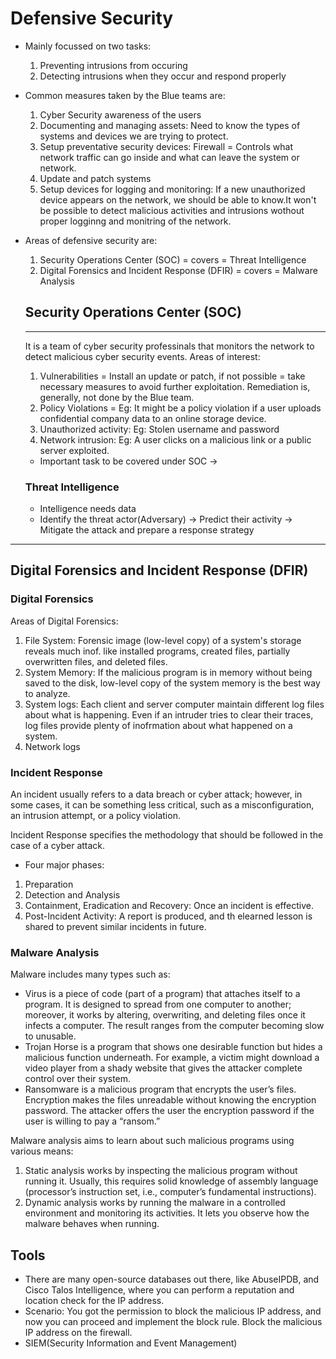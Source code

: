 # Defensive Security

* Mainly focussed on two tasks:
  1. Preventing intrusions from occuring
  2. Detecting intrusions when they occur and respond properly

* Common measures taken by the Blue teams are: 
  1. Cyber Security awareness of the users
  2. Documenting and managing assets: Need to know the types of systems and devices we are trying to protect.
  3. Setup preventative security devices: Firewall = Controls what network traffic can go inside and what can leave the system or network.
  4. Update and patch systems
  5. Setup devices for logging and monitoring: If a new unauthorized device appears on the network, we should be able to know.It won't be possible to detect malicious activities and intrusions wothout proper logginng and monitring of the network.

* Areas of defensive security are:
  1. Security Operations Center (SOC) = covers = Threat Intelligence
  2. Digital Forensics and Incident Response (DFIR) = covers = Malware Analysis
 

  ## Security Operations Center (SOC)
  ***
  It is a team of cyber security professinals that monitors the network to detect malicious cyber security events.
  Areas of interest:
  1. Vulnerabilities = Install an update or patch, if not possible = take necessary measures to avoid further exploitation. Remediation is, generally, not done by the Blue team.
  2. Policy Violations = Eg: It might be a policy violation if a user uploads confidential company data to an online storage device.
  3. Unauthorized activity: Eg: Stolen username and password
  4. Network intrusion: Eg: A user clicks on a malicious link or a public server exploited.

  * Important task to be covered under SOC ->
  ### Threat Intelligence
  * Intelligence needs data
  * Identify the threat actor(Adversary) -> Predict their activity -> Mitigate the attack and prepare a response strategy
 ***
 ## Digital Forensics and Incident Response (DFIR)

 ### Digital Forensics
 Areas of Digital Forensics:
 1. File System: Forensic image (low-level copy) of a system's storage reveals much inof. like installed programs, created files, partially overwritten files, and deleted files.
 2. System Memory: If the malicious program is in memory without being saved to the disk, low-level copy of the system memory is the best way to analyze.
 3. System logs: Each client and server computer maintain different log files about what is happening. Even if an intruder tries to clear their traces, log files provide plenty of inofrmation about what happened on a system.
 4. Network logs

 ### Incident Response
 An incident usually refers to a data breach or cyber attack; however, in some cases, it can be something less critical, such as a misconfiguration, an intrusion attempt, or a policy violation.
 
 Incident Response specifies the methodology that should be followed in the case of a cyber attack.

 * Four major phases:
  1. Preparation
  2. Detection and Analysis
  3. Containment, Eradication and Recovery: Once an incident is effective.
  4. Post-Incident Activity: A report is produced, and th elearned lesson is shared to prevent similar incidents in future.

  ### Malware Analysis
  Malware includes many types such as:
 * Virus is a piece of code (part of a program) that attaches itself to a program. It is designed to spread from one computer to another; moreover, it works by altering, overwriting, and deleting files once it infects a computer. The result ranges from the computer becoming slow to unusable.
 * Trojan Horse is a program that shows one desirable function but hides a malicious function underneath. For example, a victim might download a video player from a shady website that gives the attacker complete control over their system.
 * Ransomware is a malicious program that encrypts the user’s files. Encryption makes the files unreadable without knowing the encryption password. The attacker offers the user the encryption password if the user is willing to pay a “ransom.”

Malware analysis aims to learn about such malicious programs using various means:

1. Static analysis works by inspecting the malicious program without running it. Usually, this requires solid knowledge of assembly language (processor’s instruction set, i.e., computer’s fundamental instructions).
2. Dynamic analysis works by running the malware in a controlled environment and monitoring its activities. It lets you observe how the malware behaves when running.

## Tools 
* There are many open-source databases out there, like AbuseIPDB, and Cisco Talos Intelligence, where you can perform a reputation and location check for the IP address.
* Scenario: You got the permission to block the malicious IP address, and now you can proceed and implement the block rule. Block the malicious IP address on the firewall.
* SIEM(Security Information and Event Management)
 
